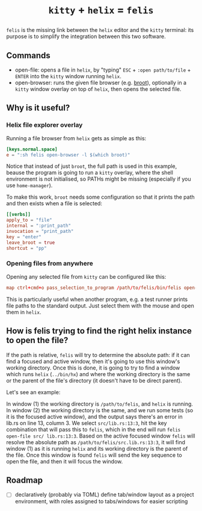 # <p align="center"><code>kitty</code> + <code>helix</code> = <code>felis</code></p>

`felis` is the missing link between the `helix` editor and the `kitty` terminal: its purpose is to
simplify the integration between this two software.

## Commands

- open-file: opens a file in `helix`, by "typing" `ESC` + `:open path/to/file` + `ENTER` into the
`kitty` window running `helix`.
- open-browser: runs the given file browser (e.g. [broot](https://github.com/Canop/broot)),
optionally in a `kitty` window overlay on top of `helix`, then opens the selected file.

## Why is it useful?

### Helix file explorer overlay

Running a file browser from `helix` gets as simple as this:

```toml
[keys.normal.space]
e = ":sh felis open-browser -l $(which broot)"
```

Notice that instead of just `broot`, the full path is used in this example, beause the program is
going to run a `kitty` overlay, where the shell environment is not initialised, so PATHs might be
missing (especially if you use `home-manager`).

To make this work, `broot` needs some configuration so that it prints the path and then exists when
a file is selected:

```toml
[[verbs]]
apply_to = "file"
internal = ":print_path"
invocation = "print_path"
key = "enter"
leave_broot = true
shortcut = "pp"
```

### Opening files from anywhere

Opening any selected file from `kitty` can be configured like this:

```conf
map ctrl+cmd+o pass_selection_to_program /path/to/felis/bin/felis open-file
```

This is particularly useful when another program, e.g. a test runner prints file paths to the
standard output. Just select them with the mouse and open them in `helix`.

## How is felis trying to find the right helix instance to open the file?

If the path is relative, `felis` will try to determine the absolute path: if it can find a focused
and active window, then it's going to use this window's working directory. Once this is done, it is
going to try to find a window which runs `helix` (`../bin/hx`) and where the working directory is
the same or the parent of the file's directory (it doesn't have to be direct parent).

Let's see an example:

In window (1) the working directory is `/path/to/felis`, and `helix` is running. In window (2)
the working directory is the same, and we run some tests (so it is the focused active window),
and the output says there's an error in lib.rs on line 13, column 3. We select `src/lib.rs:13:3`,
hit the key combination that will pass this to `felis`, which in the end will run `felis open-file
src/ lib.rs:13:3`. Based on the active focused window `felis` will resolve the absolute path as `/path/to/felis/src.lib.rs:13:3`,
it will find window (1) as it is running `helix` and its working
directory is the parent of the file. Once this window is found `felis` will send the key sequence to
open the file, and then it will focus the window.

## Roadmap

- [ ] declaratively (probably via TOML) define tab/window layout as a project environment, with
roles assigned to tabs/windows for easier scripting
